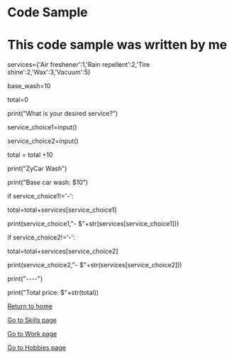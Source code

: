 <!DOCTYPE html>
<html>
    <head>
<h1 id="code-sample">Code Sample</h1>
<h1 id="this-code-sample-was-written-by-me">This code sample was written by me</h1>
    </head>
    <body>
        
services={'Air freshener':1,'Rain repellent':2,'Tire shine':2,'Wax':3,'Vacuum':5}

base_wash=10

total=0

print("What is your desired service?")

service_choice1=input()

service_choice2=input()

total = total +10

print("ZyCar Wash")

print("Base car wash: $10")

if service_choice1!='-':
    
total=total+services[service_choice1]
    
print(service_choice1,"- $"+str(services[service_choice1]))

if service_choice2!='-':
    
total=total+services[service_choice2]
    
print(service_choice2,"- $"+str(services[service_choice2]))

print("----")

print("Total price: $"+str(total))<p><a href="./README.md">Return to home</a></p>
    </body>
  <p><a href="./Skills.md">Go to Skills page</a></p>
  <p><a href="./Work.md">Go to Work page</a></p>
  <p><a href="./Hobby.md">Go to Hobbies page</a></p>
    </html>

